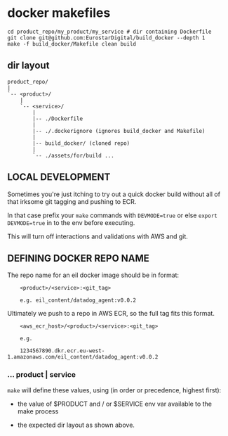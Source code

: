 # docker makefiles

    cd product_repo/my_product/my_service # dir containing Dockerfile
    git clone git@github.com:EurostarDigital/build_docker --depth 1
    make -f build_docker/Makefile clean build

## dir layout

    product_repo/
    |
    `-- <product>/
        |
        `-- <service>/
            |
            |-- ./Dockerfile
            |
            |-- ./.dockerignore (ignores build_docker and Makefile)
            |
            |-- build_docker/ (cloned repo)
            |
            `-- ./assets/for/build ...

## LOCAL DEVELOPMENT

Sometimes you're just itching to try out a quick docker build without all of
that irksome git tagging and pushing to ECR.

In that case prefix your `make` commands with `DEVMODE=true` or else
`export DEVMODE=true` in to the env before executing.

This will turn off interactions and validations with AWS and git.

## DEFINING DOCKER REPO NAME

The repo name for an eil docker image should be in format:

        <product>/<service>:<git_tag>
        
        e.g. eil_content/datadog_agent:v0.0.2


Ultimately we push to a repo in AWS ECR, so the full tag fits this format.

        <aws_ecr_host>/<product>/<service>:<git_tag>

        e.g.

        1234567890.dkr.ecr.eu-west-1.amazonaws.com/eil_content/datadog_agent:v0.0.2

### ... product | service

`make` will define these values, using (in order or precedence, highest first): 

* the value of $PRODUCT and / or $SERVICE env var available to the make process

* the expected dir layout as shown above.


